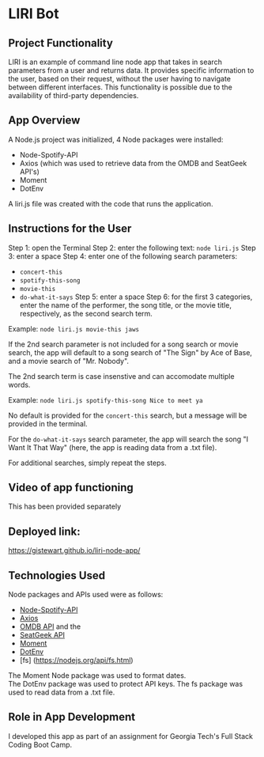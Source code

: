 # LIRI Bot

## Project Functionality
LIRI is an example of command line node app that takes in search parameters from a user and returns data.  It provides specific information to the user, based on their request, without the user having to navigate between different interfaces. This functionality is possible due to the availability of third-party dependencies.

## App Overview
A Node.js project was initialized, 4 Node packages were installed:
* Node-Spotify-API
* Axios (which was used to retrieve data from the OMDB and SeatGeek API's)
* Moment 
* DotEnv

A liri.js file was created with the code that runs the application. 

## Instructions for the User
Step 1: open the Terminal
Step 2: enter the following text: `node liri.js`
Step 3: enter a space
Step 4: enter one of the following search parameters:
   * `concert-this`
   * `spotify-this-song`
   * `movie-this`
   * `do-what-it-says`
Step 5: enter a space
Step 6: for the first 3 categories, enter the name of the performer, the song title, or the movie title, respectively, as the second search term.

Example: `node liri.js movie-this jaws`

If the 2nd search parameter is not included for a song search or movie search, the app will default to a song search of "The Sign" by Ace of Base, and a movie search of "Mr. Nobody". 

The 2nd search term is case insenstive and can accomodate multiple words.

Example: `node liri.js spotify-this-song Nice to meet ya`

No default is provided for the `concert-this` search, but a message will be provided in the terminal.

For the `do-what-it-says` search parameter, the app will search the song "I Want It That Way" (here, the app is reading data from a .txt file).

For additional searches, simply repeat the steps.

## Video of app functioning 
This has been provided separately

## Deployed link: 
https://gistewart.github.io/liri-node-app/

## Technologies Used
Node packages and APIs used were as follows:
* [Node-Spotify-API](https://www.npmjs.com/package/node-spotify-api)
* [Axios](https://www.npmjs.com/package/axios)
* [OMDB API](http://www.omdbapi.com) and the 
* [SeatGeek API](http://platform.seatgeek.com/#events)
* [Moment](https://www.npmjs.com/package/moment)
* [DotEnv](https://www.npmjs.com/package/dotenv)
* [fs] (https://nodejs.org/api/fs.html)

The Moment Node package was used to format dates.  
The DotEnv package was used to protect API keys.
The fs package was used to read data from a .txt file.

## Role in App Development
I developed this app as part of an assignment for Georgia Tech's Full Stack Coding Boot Camp.






